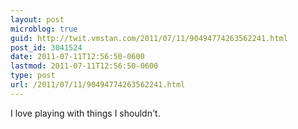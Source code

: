 ```yaml
---
layout: post
microblog: true
guid: http://twit.vmstan.com/2011/07/11/90494774263562241.html
post_id: 3041524
date: 2011-07-11T12:56:50-0600
lastmod: 2011-07-11T12:56:50-0600
type: post
url: /2011/07/11/90494774263562241.html
---
```

I love playing with things I shouldn't.
